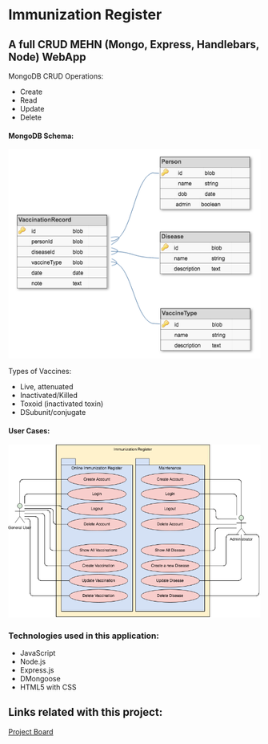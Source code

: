 
# Immunization Register

## A full CRUD MEHN (Mongo, Express, Handlebars, Node) WebApp

MongoDB CRUD Operations:
<ul>
<li>Create</li>
<li>Read</li>
<li>Update</li>
<li>Delete</li>
</ul>

#### MongoDB Schema:
<img src="./public/Images/Schema_ImmunizationRegisterCrowFootVer02.png" alt="Schema Immunization Register">

Types of Vaccines:
<ul>
<li>Live, attenuated</li>
<li>Inactivated/Killed</li>
<li>Toxoid (inactivated toxin)</li>
<li>DSubunit/conjugate</li>
</ul>

#### User Cases:
<img src="./public/Images/imreUserCasesVer04.png" alt="User Cases">

### Technologies used in this application:
<ul>
<li>JavaScript</li>
<li>Node.js</li>
<li>Express.js</li>
<li>DMongoose</li>
<li>HTML5 with CSS</li>
</ul>

## Links related with this project:

<a href="https://github.com/Silvia42/ImmunizationRegister/projects/1">Project Board</a>





